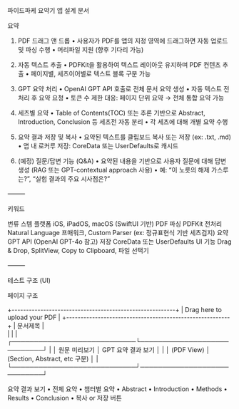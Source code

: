 파이드파케 요약기 앱 설계 문서

요약

1. PDF 드래그 앤 드롭
	•	사용자가 PDF를 앱의 지정 영역에 드래그하면 자동 업로드 및 파싱 수행
	•	머리파일 지원 (향후 기다리 가능)

2. 자동 텍스트 추출
	•	PDFKit을 활용하여 텍스트 레이아웃 유지하며 PDF 컨텐츠 추출
	•	페이지별, 세츠이어별로 텍스트 블록 구분 가능

3. GPT 요약 처리
	•	OpenAI GPT API 호출로 전체 문서 요약 생성
	•	자동 텍스트 전처리 후 요약 요청
	•	토큰 수 제한 대응: 페이지 단위 요약 → 전체 통합 요약 가능

4. 세츠별 요약
	•	Table of Contents(TOC) 또는 추론 기반으로 Abstract, Introduction, Conclusion 등 세츠전 자동 분리
	•	각 세츠에 대해 개별 요약 수행

5. 요약 결과 저장 및 복사
	•	요약된 텍스트를 클립보드 복사 또는 저장 (ex: .txt, .md)
	•	앱 내 로커루 저장: CoreData 또는 UserDefaults로 캐시드

6. (예정) 질문/답변 기능 (Q&A)
	•	요약된 내용을 기반으로 사용자 질문에 대해 답변 생성 (RAG 또는 GPT-contextual approach 사용)
	•	예: “이 노릇의 해제 가스루는?”, “실험 결과의 주요 시사점은?”

⸻

키워드

번류	스템
플랫폼	iOS, iPadOS, macOS (SwiftUI 기반)
PDF 파싱	PDFKit
전처리	Natural Language 프매워크, Custom Parser (ex: 정규표현식 기반 세츠검지)
요약	GPT API (OpenAI GPT-4o 참고)
저장	CoreData 또는 UserDefaults
UI 기능	Drag & Drop, SplitView, Copy to Clipboard, 파일 선택기


⸻

테스트 구조 (UI)

페이지 구조

+---------------------------------------------------------+
| Drag here to upload your PDF                            |
+---------------------------------------------------------+
| 문서제목                                                  |  
|                              |
| ┌────────────────────────────└────────────────────────────┘
| │ 원문 미리보기 │      GPT 요약 결과 보기             │
| │ (PDF View)    │   (Section, Abstract, etc 구분)     │
| └────────────────────────────┘────────────────────────────┘

요약 결과 보기
	•	전체 요약
	•	챕터별 요약
	•	Abstract
	•	Introduction
	•	Methods
	•	Results
	•	Conclusion
	•	복사 or 저장 버튼
